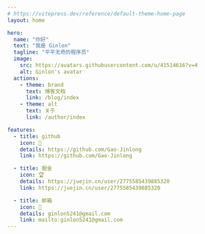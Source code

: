 ```yaml
---
# https://vitepress.dev/reference/default-theme-home-page
layout: home

hero:
  name: "你好"
  text: "我是 Ginlon"
  tagline: "平平无奇的程序员"
  image:
    src: https://avatars.githubusercontent.com/u/41514616?v=4
    alt: Ginlon's avatar
  actions:
    - theme: brand
      text: 博客文档
      link: /blog/index
    - theme: alt
      text: 关于
      link: /author/index

features:
  - title: github
    icon: 🐙
    details: https://github.com/Gao-Jinlong
    link: https://github.com/Gao-Jinlong

  - title: 掘金
    icon: 🏆
    details: https://juejin.cn/user/2775585439885320
    link: https://juejin.cn/user/2775585439885320

  - title: 邮箱
    icon: 📧
    details: ginlon5241@gmail.com
    link: mailto:ginlon5241@gmail.com
---
```


